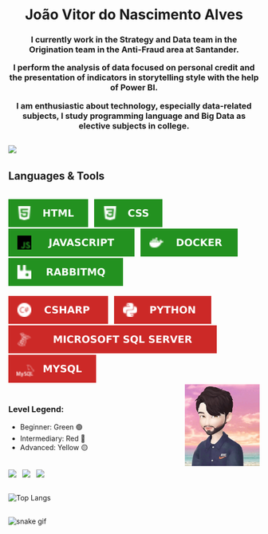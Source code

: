 <h1 align = "center"> João Vitor do Nascimento Alves </h1>

<h3 align = "center"> I currently work in the Strategy and Data team in the Origination team in the Anti-Fraud area at Santander.

I perform the analysis of data focused on personal credit and the presentation of indicators in storytelling style with the help of Power BI.

I am enthusiastic about technology, especially data-related subjects, I study programming language and Big Data as elective subjects in college. </h3>

##

<!-- ![João Vitor GitHub stats](https://github-readme-stats.vercel.app/api?username=joaorovt&show_icons=true&theme=radical) -->
<img src = "https://github-readme-stats.vercel.app/api?username=joaorovt&show_icons=true&theme=radical"/> 

##

## Languages & Tools<br>
<br>


<div>	
<img src = "https://github.com/victorperes02/victorperes02/blob/main/imagens/2-HTML.svg" />
&nbsp;
<img src = "https://github.com/victorperes02/victorperes02/blob/main/imagens/2-CSS.svg"/>
&nbsp;
<img src = "https://github.com/victorperes02/victorperes02/blob/main/imagens/3-JavaScript.svg"/>
&nbsp;
<img src = "https://github.com/victorperes02/victorperes02/blob/main/imagens/3-Docker.svg"/>
&nbsp;
<img src = "https://github.com/victorperes02/victorperes02/blob/main/imagens/2-Rabbitt.svg"/>
</div>

<br>

<div>
  
<img src = "https://github.com/victorperes02/victorperes02/blob/main/imagens/3-CSHARP.svg"/>
&nbsp;
<img src = "https://github.com/victorperes02/victorperes02/blob/main/imagens/1-PYTHON.svg"/>
&nbsp;
<img src = "https://github.com/victorperes02/victorperes02/blob/main/imagens/1-SqlServer.svg"/>
&nbsp;
<img src = "https://github.com/victorperes02/victorperes02/blob/main/imagens/1-MySql.svg"/>
<div>
<img heigth = "150" width = "150" align = "right" src = "https://github.com/victorperes02/victorperes02/blob/main/imagens/Gif%20Victor%20Peres%20Perfil.gif"/>
</div>


<br>
<div>
  
### Level Legend:
- Beginner: Green 🟢 <!--#239120-->
- Intermediary: Red 🔴 <!--#cc2927-->
- Advanced: Yellow 🟡

</div>

##

<div>
<a href = "https://www.linkedin.com/in/victor-peres-138028163/"> <img src = "https://img.shields.io/badge/LinkedIn-0077B5?style=for-the-badge&logo=linkedin&logoColor=white"></a>
&nbsp;
<a href = "a"> <img src = "https://img.shields.io/badge/Gmail-D14836?style=for-the-badge&logo=gmail&logoColor=white"></a>
&nbsp;
<a href = "a"> <img src = "https://img.shields.io/badge/WhatsApp-25D366?style=for-the-badge&logo=whatsapp&logoColor=white"></a>
&nbsp;
</div>

##

![Top Langs](https://github-readme-stats.vercel.app/api/top-langs/?username=victorperes02&layout=compact&theme=radical)

##

![snake gif](https://github.com/victorperes02/victorperes02/blob/output/github-contribution-grid-snake.svg)
